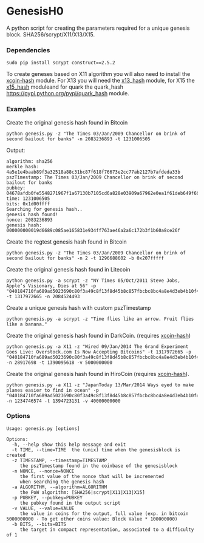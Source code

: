 # GenesisH0
A python script for creating the parameters required for a unique genesis block. SHA256/scrypt/X11/X13/X15.

### Dependencies
    sudo pip install scrypt construct==2.5.2

To create geneses based on X11 algorithm you will also need to install the [xcoin-hash](https://github.com/lhartikk/xcoin-hash) module. 
For X13 you will need the [x13_hash](https://github.com/sherlockcoin/X13-PythonHash) module, for X15 the [x15_hash](https://github.com/minings/x15_hash) moduleand for quark the quark_hash https://pypi.python.org/pypi/quark_hash module.
    
### Examples
Create the original genesis hash found in Bitcoin

    python genesis.py -z "The Times 03/Jan/2009 Chancellor on brink of second bailout for banks" -n 2083236893 -t 1231006505
Output:

    algorithm: sha256
    merkle hash: 4a5e1e4baab89f3a32518a88c31bc87f618f76673e2cc77ab2127b7afdeda33b
    pszTimestamp: The Times 03/Jan/2009 Chancellor on brink of second bailout for banks
    pubkey: 04678afdb0fe5548271967f1a67130b7105cd6a828e03909a67962e0ea1f61deb649f6bc3f4cef38c4f35504e51ec112de5c384df7ba0b8d578a4c702b6bf11d5f
    time: 1231006505
    bits: 0x1d00ffff
    Searching for genesis hash..
    genesis hash found!
    nonce: 2083236893
    genesis hash: 000000000019d6689c085ae165831e934ff763ae46a2a6c172b3f1b60a8ce26f
Create the regtest genesis hash found in Bitcoin

    python genesis.py -z "The Times 03/Jan/2009 Chancellor on brink of second bailout for banks" -n 2 -t 1296688602 -b 0x207fffff

Create the original genesis hash found in Litecoin

    python genesis.py -a scrypt -z "NY Times 05/Oct/2011 Steve Jobs, Apple’s Visionary, Dies at 56" -p "040184710fa689ad5023690c80f3a49c8f13f8d45b8c857fbcbc8bc4a8e4d3eb4b10f4d4604fa08dce601aaf0f470216fe1b51850b4acf21b179c45070ac7b03a9" -t 1317972665 -n 2084524493
    
Create a unique genesis hash with custom pszTimestamp

    python genesis.py -a scrypt -z "Time flies like an arrow. Fruit flies like a banana."
    
Create the original genesis hash found in DarkCoin. (requires [xcoin-hash](https://github.com/lhartikk/xcoin-hash))

    python genesis.py -a X11 -z "Wired 09/Jan/2014 The Grand Experiment Goes Live: Overstock.com Is Now Accepting Bitcoins" -t 1317972665 -p "040184710fa689ad5023690c80f3a49c8f13f8d45b8c857fbcbc8bc4a8e4d3eb4b10f4d4604fa08dce601aaf0f470216fe1b51850b4acf21b179c45070ac7b03a9" -n 28917698 -t 1390095618 -v 5000000000

Create the original genesis hash found in HiroCoin (requires [xcoin-hash](https://github.com/lhartikk/xcoin-hash)).

    python genesis.py -a X11 -z "JapanToday 13/Mar/2014 Ways eyed to make planes easier to find in ocean" -p "040184710fa689ad5023690c80f3a49c8f13f8d45b8c857fbcbc8bc4a8e4d3eb4b10f4d4604fa08dce601aaf0f470216fe1b51850b4acf21b179c45070ac7b03a9" -n 1234746574 -t 1394723131 -v 40000000000
    


### Options
    Usage: genesis.py [options]
    
    Options:
      -h, --help show this help message and exit
      -t TIME, --time=TIME  the (unix) time when the genesisblock is created
      -z TIMESTAMP, --timestamp=TIMESTAMP
         the pszTimestamp found in the coinbase of the genesisblock
      -n NONCE, --nonce=NONCE
         the first value of the nonce that will be incremented
         when searching the genesis hash
      -a ALGORITHM, --algorithm=ALGORITHM
         the PoW algorithm: [SHA256|scrypt|X11|X13|X15]
      -p PUBKEY, --pubkey=PUBKEY
         the pubkey found in the output script
      -v VALUE, --value=VALUE
         the value in coins for the output, full value (exp. in bitcoin 5000000000 - To get other coins value: Block Value * 100000000)
      -b BITS, --bits=BITS
         the target in compact representation, associated to a difficulty of 1

